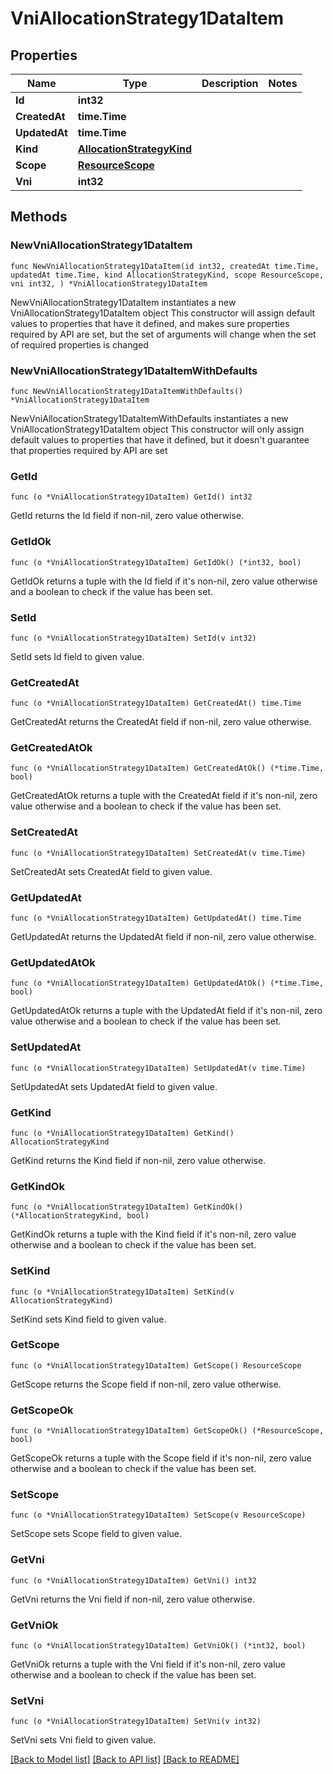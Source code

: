 # VniAllocationStrategy1DataItem

## Properties

Name | Type | Description | Notes
------------ | ------------- | ------------- | -------------
**Id** | **int32** |  | 
**CreatedAt** | **time.Time** |  | 
**UpdatedAt** | **time.Time** |  | 
**Kind** | [**AllocationStrategyKind**](AllocationStrategyKind.md) |  | 
**Scope** | [**ResourceScope**](ResourceScope.md) |  | 
**Vni** | **int32** |  | 

## Methods

### NewVniAllocationStrategy1DataItem

`func NewVniAllocationStrategy1DataItem(id int32, createdAt time.Time, updatedAt time.Time, kind AllocationStrategyKind, scope ResourceScope, vni int32, ) *VniAllocationStrategy1DataItem`

NewVniAllocationStrategy1DataItem instantiates a new VniAllocationStrategy1DataItem object
This constructor will assign default values to properties that have it defined,
and makes sure properties required by API are set, but the set of arguments
will change when the set of required properties is changed

### NewVniAllocationStrategy1DataItemWithDefaults

`func NewVniAllocationStrategy1DataItemWithDefaults() *VniAllocationStrategy1DataItem`

NewVniAllocationStrategy1DataItemWithDefaults instantiates a new VniAllocationStrategy1DataItem object
This constructor will only assign default values to properties that have it defined,
but it doesn't guarantee that properties required by API are set

### GetId

`func (o *VniAllocationStrategy1DataItem) GetId() int32`

GetId returns the Id field if non-nil, zero value otherwise.

### GetIdOk

`func (o *VniAllocationStrategy1DataItem) GetIdOk() (*int32, bool)`

GetIdOk returns a tuple with the Id field if it's non-nil, zero value otherwise
and a boolean to check if the value has been set.

### SetId

`func (o *VniAllocationStrategy1DataItem) SetId(v int32)`

SetId sets Id field to given value.


### GetCreatedAt

`func (o *VniAllocationStrategy1DataItem) GetCreatedAt() time.Time`

GetCreatedAt returns the CreatedAt field if non-nil, zero value otherwise.

### GetCreatedAtOk

`func (o *VniAllocationStrategy1DataItem) GetCreatedAtOk() (*time.Time, bool)`

GetCreatedAtOk returns a tuple with the CreatedAt field if it's non-nil, zero value otherwise
and a boolean to check if the value has been set.

### SetCreatedAt

`func (o *VniAllocationStrategy1DataItem) SetCreatedAt(v time.Time)`

SetCreatedAt sets CreatedAt field to given value.


### GetUpdatedAt

`func (o *VniAllocationStrategy1DataItem) GetUpdatedAt() time.Time`

GetUpdatedAt returns the UpdatedAt field if non-nil, zero value otherwise.

### GetUpdatedAtOk

`func (o *VniAllocationStrategy1DataItem) GetUpdatedAtOk() (*time.Time, bool)`

GetUpdatedAtOk returns a tuple with the UpdatedAt field if it's non-nil, zero value otherwise
and a boolean to check if the value has been set.

### SetUpdatedAt

`func (o *VniAllocationStrategy1DataItem) SetUpdatedAt(v time.Time)`

SetUpdatedAt sets UpdatedAt field to given value.


### GetKind

`func (o *VniAllocationStrategy1DataItem) GetKind() AllocationStrategyKind`

GetKind returns the Kind field if non-nil, zero value otherwise.

### GetKindOk

`func (o *VniAllocationStrategy1DataItem) GetKindOk() (*AllocationStrategyKind, bool)`

GetKindOk returns a tuple with the Kind field if it's non-nil, zero value otherwise
and a boolean to check if the value has been set.

### SetKind

`func (o *VniAllocationStrategy1DataItem) SetKind(v AllocationStrategyKind)`

SetKind sets Kind field to given value.


### GetScope

`func (o *VniAllocationStrategy1DataItem) GetScope() ResourceScope`

GetScope returns the Scope field if non-nil, zero value otherwise.

### GetScopeOk

`func (o *VniAllocationStrategy1DataItem) GetScopeOk() (*ResourceScope, bool)`

GetScopeOk returns a tuple with the Scope field if it's non-nil, zero value otherwise
and a boolean to check if the value has been set.

### SetScope

`func (o *VniAllocationStrategy1DataItem) SetScope(v ResourceScope)`

SetScope sets Scope field to given value.


### GetVni

`func (o *VniAllocationStrategy1DataItem) GetVni() int32`

GetVni returns the Vni field if non-nil, zero value otherwise.

### GetVniOk

`func (o *VniAllocationStrategy1DataItem) GetVniOk() (*int32, bool)`

GetVniOk returns a tuple with the Vni field if it's non-nil, zero value otherwise
and a boolean to check if the value has been set.

### SetVni

`func (o *VniAllocationStrategy1DataItem) SetVni(v int32)`

SetVni sets Vni field to given value.



[[Back to Model list]](../README.md#documentation-for-models) [[Back to API list]](../README.md#documentation-for-api-endpoints) [[Back to README]](../README.md)


